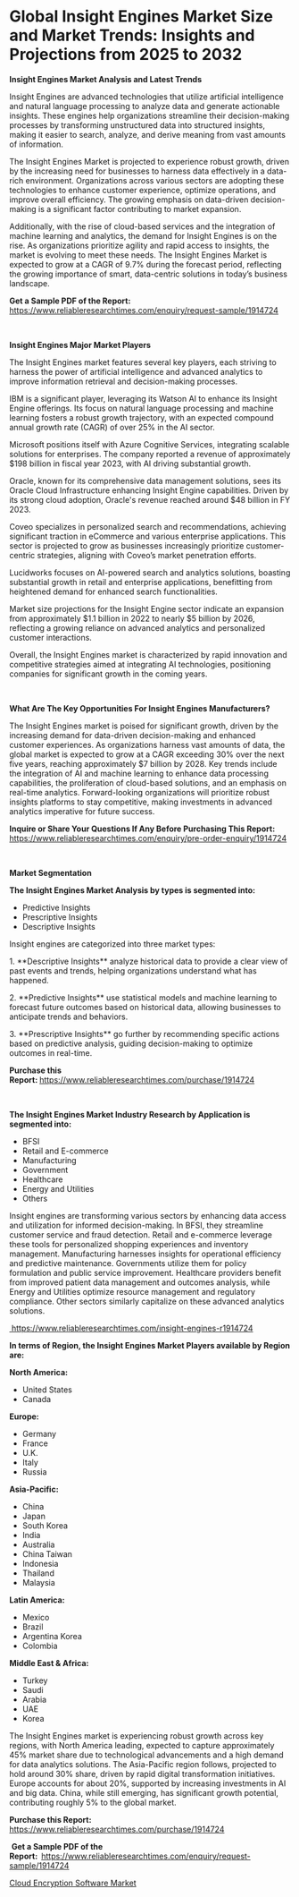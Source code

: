 <p><h1>Global Insight Engines Market Size and Market Trends: Insights and Projections from 2025 to 2032</h1></p><p><strong>Insight Engines Market Analysis and Latest Trends</strong></p>
<p><p>Insight Engines are advanced technologies that utilize artificial intelligence and natural language processing to analyze data and generate actionable insights. These engines help organizations streamline their decision-making processes by transforming unstructured data into structured insights, making it easier to search, analyze, and derive meaning from vast amounts of information.</p><p>The Insight Engines Market is projected to experience robust growth, driven by the increasing need for businesses to harness data effectively in a data-rich environment. Organizations across various sectors are adopting these technologies to enhance customer experience, optimize operations, and improve overall efficiency. The growing emphasis on data-driven decision-making is a significant factor contributing to market expansion.</p><p>Additionally, with the rise of cloud-based services and the integration of machine learning and analytics, the demand for Insight Engines is on the rise. As organizations prioritize agility and rapid access to insights, the market is evolving to meet these needs. The Insight Engines Market is expected to grow at a CAGR of 9.7% during the forecast period, reflecting the growing importance of smart, data-centric solutions in today’s business landscape.</p></p>
<p><strong>Get a Sample PDF of the Report:&nbsp;</strong> <a href="https://www.reliableresearchtimes.com/enquiry/request-sample/1914724?utm_campaign=3223&utm_medium=2&utm_source=Github&utm_content=ia&utm_term=10032025&utm_id=insight-engines">https://www.reliableresearchtimes.com/enquiry/request-sample/1914724</a></p>
<p>&nbsp;</p>
<p><strong>Insight Engines Major Market Players</strong></p>
<p><p>The Insight Engines market features several key players, each striving to harness the power of artificial intelligence and advanced analytics to improve information retrieval and decision-making processes. </p><p>IBM is a significant player, leveraging its Watson AI to enhance its Insight Engine offerings. Its focus on natural language processing and machine learning fosters a robust growth trajectory, with an expected compound annual growth rate (CAGR) of over 25% in the AI sector. </p><p>Microsoft positions itself with Azure Cognitive Services, integrating scalable solutions for enterprises. The company reported a revenue of approximately $198 billion in fiscal year 2023, with AI driving substantial growth. </p><p>Oracle, known for its comprehensive data management solutions, sees its Oracle Cloud Infrastructure enhancing Insight Engine capabilities. Driven by its strong cloud adoption, Oracle's revenue reached around $48 billion in FY 2023. </p><p>Coveo specializes in personalized search and recommendations, achieving significant traction in eCommerce and various enterprise applications. This sector is projected to grow as businesses increasingly prioritize customer-centric strategies, aligning with Coveo’s market penetration efforts.</p><p>Lucidworks focuses on AI-powered search and analytics solutions, boasting substantial growth in retail and enterprise applications, benefitting from heightened demand for enhanced search functionalities.</p><p>Market size projections for the Insight Engine sector indicate an expansion from approximately $1.1 billion in 2022 to nearly $5 billion by 2026, reflecting a growing reliance on advanced analytics and personalized customer interactions. </p><p>Overall, the Insight Engines market is characterized by rapid innovation and competitive strategies aimed at integrating AI technologies, positioning companies for significant growth in the coming years.</p></p>
<p>&nbsp;</p>
<p><strong>What Are The Key Opportunities For Insight Engines Manufacturers?</strong></p>
<p><p>The Insight Engines market is poised for significant growth, driven by the increasing demand for data-driven decision-making and enhanced customer experiences. As organizations harness vast amounts of data, the global market is expected to grow at a CAGR exceeding 30% over the next five years, reaching approximately $7 billion by 2028. Key trends include the integration of AI and machine learning to enhance data processing capabilities, the proliferation of cloud-based solutions, and an emphasis on real-time analytics. Forward-looking organizations will prioritize robust insights platforms to stay competitive, making investments in advanced analytics imperative for future success.</p></p>
<p><strong>Inquire or Share Your Questions If Any Before Purchasing This Report:</strong> <a href="https://www.reliableresearchtimes.com/enquiry/pre-order-enquiry/1914724?utm_campaign=3223&utm_medium=2&utm_source=Github&utm_content=ia&utm_term=10032025&utm_id=insight-engines">https://www.reliableresearchtimes.com/enquiry/pre-order-enquiry/1914724</a></p>
<p>&nbsp;</p>
<p><strong>Market Segmentation</strong></p>
<p><strong>The Insight Engines Market Analysis by types is segmented into:</strong></p>
<p><ul><li>Predictive Insights</li><li>Prescriptive Insights</li><li>Descriptive Insights</li></ul></p>
<p><p>Insight engines are categorized into three market types: </p><p>1. **Descriptive Insights** analyze historical data to provide a clear view of past events and trends, helping organizations understand what has happened.</p><p>   </p><p>2. **Predictive Insights** use statistical models and machine learning to forecast future outcomes based on historical data, allowing businesses to anticipate trends and behaviors.</p><p>   </p><p>3. **Prescriptive Insights** go further by recommending specific actions based on predictive analysis, guiding decision-making to optimize outcomes in real-time.</p></p>
<p><strong>Purchase this Report:&nbsp;</strong><a href="https://www.reliableresearchtimes.com/purchase/1914724?utm_campaign=3223&utm_medium=2&utm_source=Github&utm_content=ia&utm_term=10032025&utm_id=insight-engines">https://www.reliableresearchtimes.com/purchase/1914724</a></p>
<p>&nbsp;</p>
<p><strong>The Insight Engines Market Industry Research by Application is segmented into:</strong></p>
<p><ul><li>BFSI</li><li>Retail and E-commerce</li><li>Manufacturing</li><li>Government</li><li>Healthcare</li><li>Energy and Utilities</li><li>Others</li></ul></p>
<p><p>Insight engines are transforming various sectors by enhancing data access and utilization for informed decision-making. In BFSI, they streamline customer service and fraud detection. Retail and e-commerce leverage these tools for personalized shopping experiences and inventory management. Manufacturing harnesses insights for operational efficiency and predictive maintenance. Governments utilize them for policy formulation and public service improvement. Healthcare providers benefit from improved patient data management and outcomes analysis, while Energy and Utilities optimize resource management and regulatory compliance. Other sectors similarly capitalize on these advanced analytics solutions.</p></p>
<p><a href="https://www.reliableresearchtimes.com/insight-engines-r1914724?utm_campaign=3223&utm_medium=2&utm_source=Github&utm_content=ia&utm_term=10032025&utm_id=insight-engines">&nbsp;https://www.reliableresearchtimes.com/insight-engines-r1914724</a></p>
<p><strong>In terms of Region, the Insight Engines Market Players available by Region are:</strong></p>
<p>
    <p> <strong> North America: </strong>
        <ul>
            <li>United States</li>
            <li>Canada</li>
        </ul>
        </p> 
    <p> <strong> Europe: </strong>
        <ul>
            <li>Germany</li>
            <li>France</li>
            <li>U.K.</li>
            <li>Italy</li>
            <li>Russia</li>
        </ul>
        </p> 
    <p> <strong> Asia-Pacific: </strong>
        <ul>
            <li>China</li>
            <li>Japan</li>
            <li>South Korea</li>
            <li>India</li>
            <li>Australia</li>
            <li>China Taiwan</li>
            <li>Indonesia</li>
            <li>Thailand</li>
            <li>Malaysia</li>
        </ul>
        </p> 
    <p> <strong> Latin America: </strong>
        <ul>
            <li>Mexico</li>
            <li>Brazil</li>
            <li>Argentina Korea</li>
            <li>Colombia</li>
        </ul>
        </p> 
    <p> <strong> Middle East & Africa: </strong>
        <ul>
            <li>Turkey</li>
            <li>Saudi</li>
            <li>Arabia</li>
            <li>UAE</li>
            <li>Korea</li>
        </ul>
    </p>
    </p>
<p><p>The Insight Engines market is experiencing robust growth across key regions, with North America leading, expected to capture approximately 45% market share due to technological advancements and a high demand for data analytics solutions. The Asia-Pacific region follows, projected to hold around 30% share, driven by rapid digital transformation initiatives. Europe accounts for about 20%, supported by increasing investments in AI and big data. China, while still emerging, has significant growth potential, contributing roughly 5% to the global market.</p></p>
<p><strong>Purchase this Report: </strong><a href="https://www.reliableresearchtimes.com/purchase/1914724?utm_campaign=3223&utm_medium=2&utm_source=Github&utm_content=ia&utm_term=10032025&utm_id=insight-engines">https://www.reliableresearchtimes.com/purchase/1914724</a></p>
<p>&nbsp;<strong>Get a Sample PDF of the Report:&nbsp;&nbsp;</strong><a href="https://www.reliableresearchtimes.com/enquiry/request-sample/1914724?utm_campaign=3223&utm_medium=2&utm_source=Github&utm_content=ia&utm_term=10032025&utm_id=insight-engines">https://www.reliableresearchtimes.com/enquiry/request-sample/1914724</a></p>
<p><strong></strong></p>
<p><p><a href="https://github.com/kaloyhboosh/Market-Research-Report-List-1/blob/main/cloud-encryption-software-market.md?utm_campaign=3223&utm_medium=2&utm_source=Github&utm_content=ia&utm_term=10032025&utm_id=insight-engines">Cloud Encryption Software Market</a></p></p>